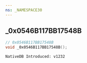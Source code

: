 ```yaml
---
ns: _NAMESPACE30
---
```

## _0x0546B117BB17548B

```c
// 0x0546B117BB17548B
void _0x0546B117BB17548B();
```

```
NativeDB Introduced: v1232
```


